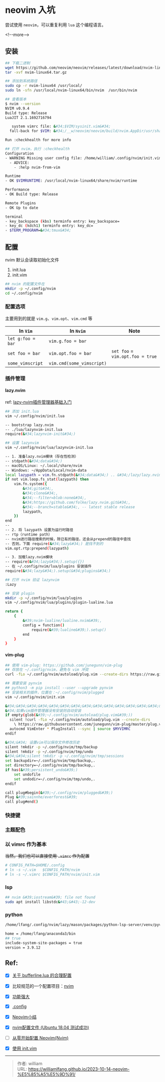 # neovim 入坑


尝试使用 `neovim`，可以重复利用 `lua` 这个编程语言。

&lt;!--more--&gt;

## 安装

```bash
## 下载二进制
wget https://github.com/neovim/neovim/releases/latest/download/nvim-linux64.tar.gz
tar -xvf nvim-linux64.tar.gz

## 添加到系统路径
sudo cp -r nvim-linux64 /usr/local/
sudo ln -sfn /usr/local/nvim-linux64/bin/nvim  /usr/bin/nvim

## 查看版本
$ nvim --version
NVIM v0.9.4
Build type: Release
LuaJIT 2.1.1692716794

   system vimrc file: &#34;$VIM/sysinit.vim&#34;
  fall-back for $VIM: &#34;/__w/neovim/neovim/build/nvim.AppDir/usr/share/nvim&#34;

Run :checkhealth for more info

## 打开 nvim，执行 :checkhealth
Configuration
- WARNING Missing user config file: /home/william/.config/nvim/init.vim
  - ADVICE:
    - :help nvim-from-vim

Runtime
- OK $VIMRUNTIME: /usr/local/nvim-linux64/share/nvim/runtime

Performance
- OK Build type: Release

Remote Plugins
- OK Up to date

terminal
- key_backspace (kbs) terminfo entry: key_backspace=
- key_dc (kdch1) terminfo entry: key_dc=
- $TERM_PROGRAM=&#34;tmux&#34;
```

## 配置

nvim 默认会读取初始化文件
1. init.lua
2. init.vim

```bash
## nvim 的配置文件在
mkdir -p ~/.config/nvim
cd ~/.config/nvim
```

### 配置选项

主要用到的就是 `vim.g`、`vim.opt`、`vim.cmd` 等

| In `Vim`          | In `Nvim`                 | Note                             |
| ----------------- | ------------------------- | -------------------------------- |
| `let g:foo = bar` | `vim.g.foo = bar`         |                                  |
| `set foo = bar`   | `vim.opt.foo = bar`       | `set foo` = `vim.opt.foo = true` |
| `some_vimscript`  | `vim.cmd(some_vimscript)` |                                  |


### 插件管理

#### lazy.nvim

ref: [lazy-nvim插件管理器基础入门](https://www.cnblogs.com/w4ngzhen/p/17493128.html)

```bash
## 添加 init.lua
vim ~/.config/nvim/init.lua

-- bootstrap lazy.nvim
-- ./lua/lazynvim-init.lua
require(&#34;lazynvim-init&#34;)

## 设置 lazynvim
vim ~/.config/nvim/lua/lazynvim-init.lua

-- 1. 准备lazy.nvim模块（存在性检测）
-- stdpath(&#34;data&#34;)
-- macOS/Linux: ~/.local/share/nvim
-- Windows: ~/AppData/Local/nvim-data
local lazypath = vim.fn.stdpath(&#34;data&#34;) .. &#34;/lazy/lazy.nvim&#34;
if not vim.loop.fs_stat(lazypath) then
	vim.fn.system({
		&#34;git&#34;,
		&#34;clone&#34;,
		&#34;--filter=blob:none&#34;,
		&#34;https://github.com/folke/lazy.nvim.git&#34;,
		&#34;--branch=stable&#34;, -- latest stable release
		lazypath,
	})
end
--
-- 2. 将 lazypath 设置为运行时路径
-- rtp（runtime path）
-- nvim进行路径搜索的时候，除已有的路径，还会从prepend的路径中查找
-- 否则，下面 require(&#34;lazy&#34;) 是找不到的
vim.opt.rtp:prepend(lazypath)

-- 3. 加载lazy.nvim模块
-- require(&#34;lazy&#34;).setup({})
-- 在 ~/.config/nvim/lua/plugins 安装插件
require(&#34;lazy&#34;).setup(&#34;plugins&#34;)

## 打开 nvim 验证 lazynvim
:Lazy

## 安装 plugin
mkdir -p ~/.config/nvim/lua/plugins
vim ~/.config/nvim/lua/plugins/plugin-lualine.lua

return {
    {
        &#39;nvim-lualine/lualine.nvim&#39;,
        config = function()
            require(&#39;lualine&#39;).setup()
        end
    }
}
```

#### vim-plug

```bash
## 使用 vim-plug: https://github.com/junegunn/vim-plug
## 存放在 ~/.config/nvim，避免与 vim 冲突
curl -fLo ~/.config/nvim/autoload/plug.vim --create-dirs https://raw.githubusercontent.com/junegunn/vim-plug/master/plug.vim

## 需要安装 pynvim
## python3 -m pip install --user --upgrade pynvim
## 安装相关的插件，位置在：~/.config/nvim/plugged
vim ~/.config/nvim/init.vim

&#34;&#34;&#34;&#34;&#34;&#34;&#34;&#34;&#34;&#34;&#34;&#34;&#34;&#34;&#34;&#34;&#34;&#34;&#34;&#34;&#34;&#34;&#34;&#34;&#34;&#34;&#34;&#34;&#34;&#34;&#34;&#34;&#34;&#34;&#34;&#34;&#34;&#34;&#34;&#34;&#34;&#34;&#34;&#34;&#34;&#34;&#34;&#34;&#34;&#34;&#34;&#34;&#34;&#34;&#34;&#34;&#34;&#34;&#34;&#34;&#34;&#34;&#34;&#34;&#34;&#34;&#34;&#34;&#34;&#34;&#34;&#34;&#34;&#34;&#34;&#34;&#34;&#34;&#34;
&#34;如果vim插件管理器没有安装则自动安装
if empty(glob(&#39;~/.config/nvim/autoload/plug.vim&#39;))
  silent !curl -fLo ~/.config/nvim/autoload/plug.vim --create-dirs
    \ https://raw.githubusercontent.com/junegunn/vim-plug/master/plug.vim
  autocmd VimEnter * PlugInstall --sync | source $MYVIMRC
endif

&#34;&#34; 设置vim可以保存文件修改历史
silent !mkdir -p ~/.config/nvim/tmp/backup
silent !mkdir -p ~/.config/nvim/tmp/undo
&#34;&#34;silent !mkdir -p ~/.config/nvim/tmp/sessions
set backupdir=~/.config/nvim/tmp/backup,.
set directory=~/.config/nvim/tmp/backup,.
if has(&#39;persistent_undo&#39;)
    set undofile
    set undodir=~/.config/nvim/tmp/undo,.
endif

call plug#begin(&#39;~/.config/nvim/plugged&#39;)
Plug &#39;sainnhe/everforest&#39;
call plug#end()
```

### 快捷键

### 主题配色

### 以 vimrc 作为基本
~~当然，我们也可以直接使用 `.vimrc` 作为配置~~

```bash
# CONFIG_PATH=$HOME/.config
# ln -s ~/.vim   $CONFIG_PATH/nvim
# ln -s ~/.vimrc $CONFIG_PATH/nvim/init.vim
```

### lsp

```bash
## nvim &#39;iostream&#39; file not found
sudo apt install libstdc&#43;&#43;-12-dev
```

### python

```bash
/home/lfang/.config/nvim/lazy/mason/packages/python-lsp-server/venv/pyvenv.cfg

home = /home/lfang/anaconda3/bin
## true
include-system-site-packages = true
version = 3.9.12
```

## Ref:

- [X] [关于 bufferline.lua 的合理配置](https://github.com/nullptr-yxw/nvim-config/blob/main/lua/plugins/buffer-line.lua)
- [X] 比较规范的一个配置项目：[nvim](https://github.com/Zwlin98/nvim/tree/main)
- [X] [功能强大](https://dev.to/voyeg3r/my-lazy-neovim-config-3h6o)
- [X] [.config](https://github.com/chrisgrieser/.config/tree/main/nvim/lua/plugins)
- [X] [Neovim小结](https://www.xwxwgo.com/post/2022/02/10/neovim%E5%B0%8F%E7%BB%93/)
- [X] [nvim配置文件 (Ubuntu 18.04 测试成功)](https://gitee.com/muaimingjun/nvim/blob/master/init.vim)
- [ ] [从零开始配置 Neovim(Nvim)](https://martinlwx.github.io/zh-cn/config-neovim-from-scratch/)
- [X] [使用 init.vim](https://github.com/szoradigeza/nvim-config/blob/master/init.vim)


---

> 作者: william  
> URL: https://williamlfang.github.io/2023-10-14-neovim-%E5%85%A5%E5%9D%91/  

